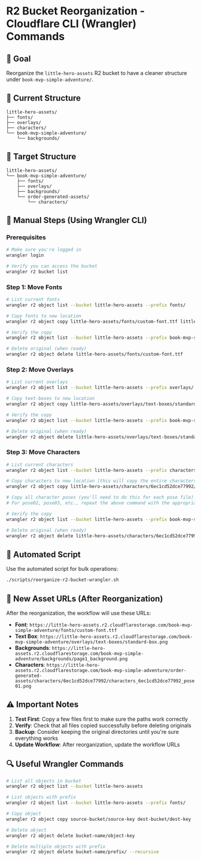 # R2 Bucket Reorganization - Cloudflare CLI (Wrangler) Commands

## 🎯 **Goal**
Reorganize the `little-hero-assets` R2 bucket to have a cleaner structure under `book-mvp-simple-adventure/`.

## 📁 **Current Structure**
```
little-hero-assets/
├── fonts/
├── overlays/
├── characters/
└── book-mvp-simple-adventure/
    └── backgrounds/
```

## 🎯 **Target Structure**
```
little-hero-assets/
└── book-mvp-simple-adventure/
    ├── fonts/
    ├── overlays/
    ├── backgrounds/
    └── order-generated-assets/
        └── characters/
```

## 🔄 **Manual Steps (Using Wrangler CLI)**

### **Prerequisites**
```bash
# Make sure you're logged in
wrangler login

# Verify you can access the bucket
wrangler r2 bucket list
```

### **Step 1: Move Fonts**
```bash
# List current fonts
wrangler r2 object list --bucket little-hero-assets --prefix fonts/

# Copy fonts to new location
wrangler r2 object copy little-hero-assets/fonts/custom-font.ttf little-hero-assets/book-mvp-simple-adventure/fonts/custom-font.ttf

# Verify the copy
wrangler r2 object list --bucket little-hero-assets --prefix book-mvp-simple-adventure/fonts/

# Delete original (when ready)
wrangler r2 object delete little-hero-assets/fonts/custom-font.ttf
```

### **Step 2: Move Overlays**
```bash
# List current overlays
wrangler r2 object list --bucket little-hero-assets --prefix overlays/

# Copy text-boxes to new location
wrangler r2 object copy little-hero-assets/overlays/text-boxes/standard-box.png little-hero-assets/book-mvp-simple-adventure/overlays/text-boxes/standard-box.png

# Verify the copy
wrangler r2 object list --bucket little-hero-assets --prefix book-mvp-simple-adventure/overlays/

# Delete original (when ready)
wrangler r2 object delete little-hero-assets/overlays/text-boxes/standard-box.png
```

### **Step 3: Move Characters**
```bash
# List current characters
wrangler r2 object list --bucket little-hero-assets --prefix characters/

# Copy characters to new location (this will copy the entire characters/6ec1cd52dce77992/ directory)
wrangler r2 object copy little-hero-assets/characters/6ec1cd52dce77992/characters_6ec1cd52dce77992_pose01.png little-hero-assets/book-mvp-simple-adventure/order-generated-assets/characters/6ec1cd52dce77992/characters_6ec1cd52dce77992_pose01.png

# Copy all character poses (you'll need to do this for each pose file)
# For pose02, pose03, etc., repeat the above command with the appropriate filename

# Verify the copy
wrangler r2 object list --bucket little-hero-assets --prefix book-mvp-simple-adventure/order-generated-assets/characters/

# Delete original (when ready)
wrangler r2 object delete little-hero-assets/characters/6ec1cd52dce77992/characters_6ec1cd52dce77992_pose01.png
```

## 🚀 **Automated Script**

Use the automated script for bulk operations:
```bash
./scripts/reorganize-r2-bucket-wrangler.sh
```

## 🔗 **New Asset URLs (After Reorganization)**

After the reorganization, the workflow will use these URLs:

- **Font**: `https://little-hero-assets.r2.cloudflarestorage.com/book-mvp-simple-adventure/fonts/custom-font.ttf`
- **Text Box**: `https://little-hero-assets.r2.cloudflarestorage.com/book-mvp-simple-adventure/overlays/text-boxes/standard-box.png`
- **Backgrounds**: `https://little-hero-assets.r2.cloudflarestorage.com/book-mvp-simple-adventure/backgrounds/page1_background.png`
- **Characters**: `https://little-hero-assets.r2.cloudflarestorage.com/book-mvp-simple-adventure/order-generated-assets/characters/6ec1cd52dce77992/characters_6ec1cd52dce77992_pose01.png`

## ⚠️ **Important Notes**

1. **Test First**: Copy a few files first to make sure the paths work correctly
2. **Verify**: Check that all files copied successfully before deleting originals
3. **Backup**: Consider keeping the original directories until you're sure everything works
4. **Update Workflow**: After reorganization, update the workflow URLs

## 🔍 **Useful Wrangler Commands**

```bash
# List all objects in bucket
wrangler r2 object list --bucket little-hero-assets

# List objects with prefix
wrangler r2 object list --bucket little-hero-assets --prefix fonts/

# Copy object
wrangler r2 object copy source-bucket/source-key dest-bucket/dest-key

# Delete object
wrangler r2 object delete bucket-name/object-key

# Delete multiple objects with prefix
wrangler r2 object delete bucket-name/prefix/ --recursive
```
